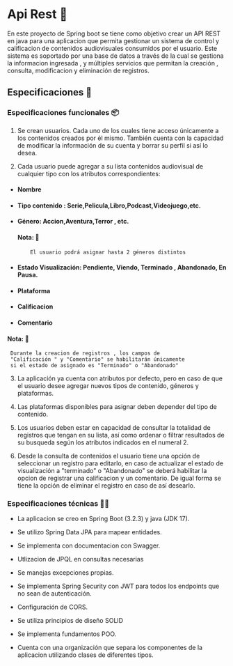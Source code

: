 # Api Rest 🚀

En este proyecto de Spring boot se tiene como objetivo crear un API REST en java para una aplicacion que permita gestionar un sistema de control y calificacion de contenidos audiovisuales consumidos por el usuario. Este sistema es soportado por una base de datos a través de la cual se gestiona la informacion ingresada , y múltiples servicios que permitan la creación , consulta, modificacion y eliminación de registros.
 
## Especificaciones 📝

### Especificaciones funcionales 📦️

1. Se crean usuarios. Cada uno de los cuales tiene acceso únicamente a los contenidos creados por él mismo. También cuenta con la capacidad de modificar la información de su cuenta y borrar su perfil si así lo desea.

2. Cada usuario puede agregar a su lista contenidos audiovisual de cualquier tipo con los atributos correspondientes:


* #### Nombre

* #### Tipo contenido : Serie,Pelicula,Libro,Podcast,Videojuego,etc.

* #### Género: Accion,Aventura,Terror , etc.

     #### Nota: 🚨
    ````
        El usuario podrá asignar hasta 2 géneros distintos
    ````

* #### Estado Visualización: Pendiente, Viendo, Terminado , Abandonado, En Pausa.

* #### Plataforma

* #### Calificacion 

* #### Comentario



#### Nota: 🚨
```
 Durante la creacion de registros , los campos de 
 "Calificación " y "Comentario" se habilitarán únicamente 
 si el estado de asignado es "Terminado" o "Abandonado"
```

3. La aplicación ya cuenta con atributos por defecto, pero en caso de que el usuario desee agregar nuevos tipos de contenido, géneros y plataformas.

4. Las plataformas disponibles para asignar deben depender del tipo de contenido.

5. Los usuarios deben estar en capacidad de consultar la totalidad de registros que tengan en su lista, así como ordenar o filtrar resultados de su busqueda según los atributos indicados en el numeral 2.

6. Desde la consulta de contenidos el usuario tiene una opción de seleccionar un registro para editarlo, en caso de actualizar el estado de visualización a "terminado" o "Abandonado" se deberá habilitar la opcion de registrar una calificacion y un comentario. De igual forma se tiene la opción de eliminar el registro en caso de así desearlo.


### Especificaciones técnicas 🧑‍💻

* La aplicacion se creo en Spring Boot (3.2.3) y java (JDK 17).

* Se utilizo Spring Data JPA para mapear entidades.

* Se implementa con documentacion con Swagger.

* Utlizacion de JPQL en consultas necesarias

* Se manejas excepciones propias.

* Se implementa Spring Security con JWT para todos los endpoints que no sean de autenticación.

* Configuración de CORS.

* Se utiliza principios de diseño SOLID

* Se implementa fundamentos POO.

* Cuenta con una organización que separa los componentes de la aplicacion utilizando clases de diferentes tipos.

